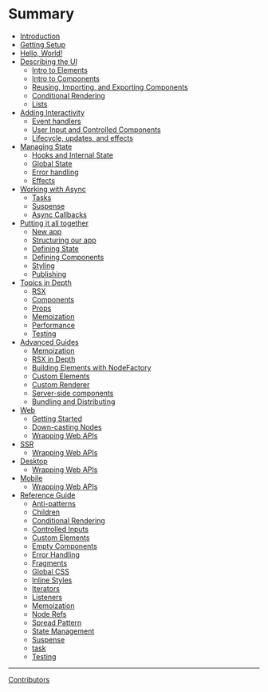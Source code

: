 # Summary

- [Introduction](README.md)
- [Getting Setup](setup.md)
- [Hello, World!](hello_world.md)
- [Describing the UI](concepts/00-index.md)
  - [Intro to Elements](concepts/vnodes.md)
  - [Intro to Components](concepts/components.md)
  - [Reusing, Importing, and Exporting Components](concepts/exporting_components.md)
  - [Conditional Rendering](concepts/conditional_rendering.md)
  - [Lists](concepts/lists.md)
- [Adding Interactivity](concepts/interactivity.md)
  - [Event handlers](concepts/event_handlers.md)
  - [User Input and Controlled Components](concepts/errorhandling.md)
  - [Lifecycle, updates, and effects](concepts/lifecycles.md)
- [Managing State](concepts/managing_state.md)
  - [Hooks and Internal State](concepts/hooks.md)
  - [Global State](concepts/sharedstate.md)
  - [Error handling](concepts/errorhandling.md)
  - [Effects](concepts/effects.md)
- [Working with Async](concepts/async.md)
  - [Tasks](concepts/asynctasks.md)
  - [Suspense](concepts/suspense.md)
  - [Async Callbacks](concepts/asynccallbacks.md)
- [Putting it all together](tutorial/index.md)
  - [New app](tutorial/new_app.md)
  - [Structuring our app](tutorial/structure.md)
  - [Defining State](tutorial/state.md)
  - [Defining Components](tutorial/components.md)
  - [Styling](tutorial/styling.md)
  - [Publishing](tutorial/publishing.md)
- [Topics in Depth](depth/topics.md)
  - [RSX](depth/rsx.md)
  - [Components](depth/components.md)
  - [Props](depth/props.md)
  - [Memoization](depth/memoization.md)
  - [Performance](depth/performance.md)
  - [Testing](depth/testing.md)
- [Advanced Guides](tutorial/advanced_guides.md)
  - [Memoization](concepts/memoization.md)
  - [RSX in Depth](concepts/rsx_in_depth.md)
  - [Building Elements with NodeFactory](concepts/rsx.md)
  - [Custom Elements](concepts/custom_elements.md)
  - [Custom Renderer](concepts/custom_renderer.md)
  - [Server-side components](concepts/server_side_components.md)
  - [Bundling and Distributing](concepts/bundline.md)
- [Web]()
  - [Getting Started]()
  - [Down-casting Nodes]()
  - [Wrapping Web APIs]()
- [SSR]()
  - [Wrapping Web APIs]()
- [Desktop]()
  - [Wrapping Web APIs]()
- [Mobile]()
  - [Wrapping Web APIs]()
- [Reference Guide]()
  - [Anti-patterns]()
  - [Children]()
  - [Conditional Rendering]()
  - [Controlled Inputs]()
  - [Custom Elements]()
  - [Empty Components]()
  - [Error Handling]()
  - [Fragments]()
  - [Global CSS]()
  - [Inline Styles]()
  - [Iterators]()
  - [Listeners]()
  - [Memoization]()
  - [Node Refs]()
  - [Spread Pattern]()
  - [State Management]()
  - [Suspense]()
  - [task]()
  - [Testing]()

-----------

[Contributors](misc/contributors.md)
